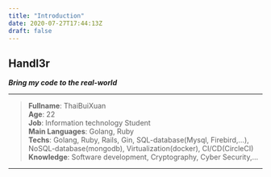 ```yaml
---
title: "Introduction"
date: 2020-07-27T17:44:13Z
draft: false
---
```

## <strong>Handl3r</strong>
<strong><em>Bring my code to the real-world</em></strong>
***
> <strong>Fullname</strong>: ThaiBuiXuan  
> <strong>Age</strong>: 22  
> <strong>Job</strong>: Information technology Student  
> <strong>Main Languages</strong>: Golang, Ruby    
> <strong>Techs</strong>: Golang, Ruby, Rails, Gin, SQL-database(Mysql, Firebird,...), NoSQL-database(mongodb), Virtualization(docker), CI/CD(CircleCI)
> <strong>Knowledge</strong>: Software development, Cryptography, Cyber Security,... 
***





